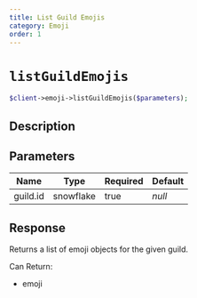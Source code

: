 ```yaml
---
title: List Guild Emojis
category: Emoji
order: 1
---
```


# `listGuildEmojis`

```php
$client->emoji->listGuildEmojis($parameters);
```

## Description



## Parameters


Name | Type | Required | Default
--- | --- | --- | ---
guild.id | snowflake | true | *null*

## Response

Returns a list of emoji objects for the given guild.

Can Return:

* emoji
